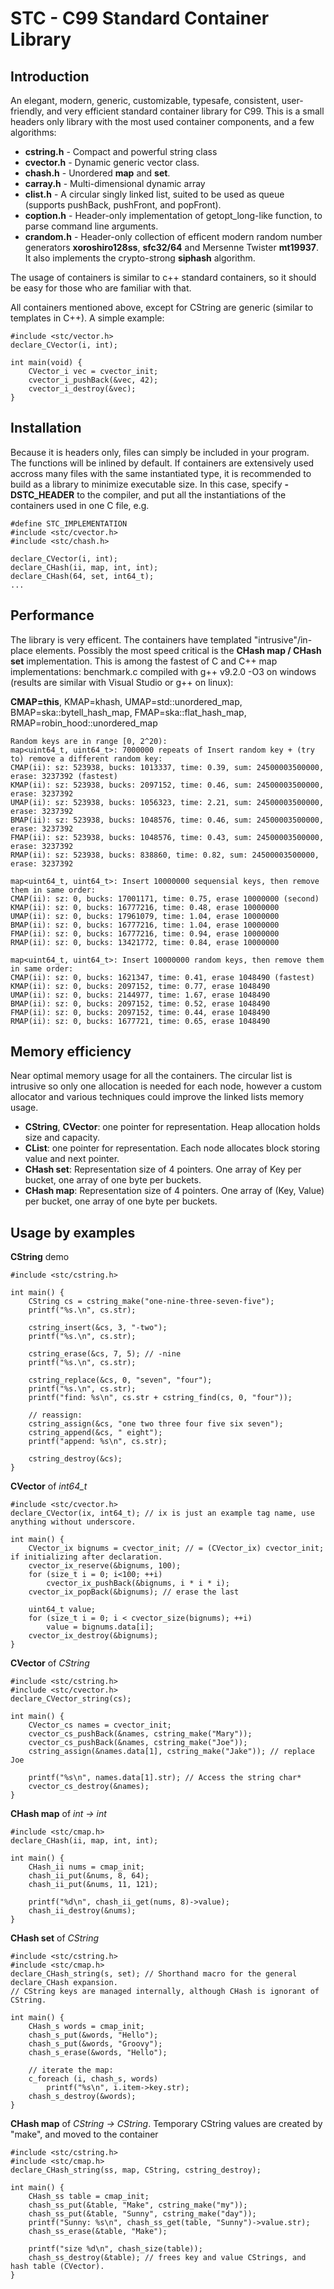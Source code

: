 STC - C99 Standard Container Library
====================================

Introduction
------------

An elegant, modern, generic, customizable, typesafe, consistent, user-friendly, and very efficient standard container library for C99. This is a small headers only library with the most used container components, and a few algorithms:
- **cstring.h** - Compact and powerful string class
- **cvector.h** - Dynamic generic vector class.
- **chash.h** - Unordered **map** and **set**.
- **carray.h** - Multi-dimensional dynamic array
- **clist.h** - A circular singly linked list, suited to be used as queue (supports pushBack, pushFront, and popFront).
- **coption.h** - Header-only implementation of getopt_long-like function, to parse command line arguments.
- **crandom.h** - Header-only collection of efficent modern random number generators **xoroshiro128ss**, **sfc32/64** and Mersenne Twister **mt19937**. It also implements the crypto-strong **siphash** algorithm.

The usage of containers is similar to c++ standard containers, so it should be easy for those who are familiar with that.

All containers mentioned above, except for CString are generic (similar to templates in C++). A simple example:
```
#include <stc/vector.h>
declare_CVector(i, int);

int main(void) {
    CVector_i vec = cvector_init;
    cvector_i_pushBack(&vec, 42);
    cvector_i_destroy(&vec);
}
```
Installation
------------

Because it is headers only, files can simply be included in your program. The functions will be inlined by default. If containers are extensively used accross many files with the same instantiated type, it is recommended to build as a library to minimize executable size. In this case, specify **-DSTC_HEADER** to the compiler, and put all the instantiations of the containers used in one C file, e.g.
```
#define STC_IMPLEMENTATION
#include <stc/cvector.h>
#include <stc/chash.h>

declare_CVector(i, int);
declare_CHash(ii, map, int, int);
declare_CHash(64, set, int64_t);
...
```
Performance
-----------

The library is very efficent. The containers have templated "intrusive"/in-place elements. Possibly the most speed critical is the **CHash map / CHash set** implementation. This is among the fastest of C and C++ map implementations: benchmark.c compiled with g++ v9.2.0 -O3 on windows (results are similar with Visual Studio or g++ on linux):

**CMAP=this**, KMAP=khash, UMAP=std::unordered_map, BMAP=ska::bytell_hash_map, FMAP=ska::flat_hash_map, RMAP=robin_hood::unordered_map
```
Random keys are in range [0, 2^20):
map<uint64_t, uint64_t>: 7000000 repeats of Insert random key + (try to) remove a different random key:
CMAP(ii): sz: 523938, bucks: 1013337, time: 0.39, sum: 24500003500000, erase: 3237392 (fastest)
KMAP(ii): sz: 523938, bucks: 2097152, time: 0.46, sum: 24500003500000, erase: 3237392
UMAP(ii): sz: 523938, bucks: 1056323, time: 2.21, sum: 24500003500000, erase: 3237392
BMAP(ii): sz: 523938, bucks: 1048576, time: 0.46, sum: 24500003500000, erase: 3237392
FMAP(ii): sz: 523938, bucks: 1048576, time: 0.43, sum: 24500003500000, erase: 3237392
RMAP(ii): sz: 523938, bucks: 838860, time: 0.82, sum: 24500003500000, erase: 3237392

map<uint64_t, uint64_t>: Insert 10000000 sequensial keys, then remove them in same order:
CMAP(ii): sz: 0, bucks: 17001171, time: 0.75, erase 10000000 (second)
KMAP(ii): sz: 0, bucks: 16777216, time: 0.48, erase 10000000
UMAP(ii): sz: 0, bucks: 17961079, time: 1.04, erase 10000000
BMAP(ii): sz: 0, bucks: 16777216, time: 1.04, erase 10000000
FMAP(ii): sz: 0, bucks: 16777216, time: 0.94, erase 10000000
RMAP(ii): sz: 0, bucks: 13421772, time: 0.84, erase 10000000

map<uint64_t, uint64_t>: Insert 10000000 random keys, then remove them in same order:
CMAP(ii): sz: 0, bucks: 1621347, time: 0.41, erase 1048490 (fastest)
KMAP(ii): sz: 0, bucks: 2097152, time: 0.77, erase 1048490
UMAP(ii): sz: 0, bucks: 2144977, time: 1.67, erase 1048490
BMAP(ii): sz: 0, bucks: 2097152, time: 0.52, erase 1048490
FMAP(ii): sz: 0, bucks: 2097152, time: 0.44, erase 1048490
RMAP(ii): sz: 0, bucks: 1677721, time: 0.65, erase 1048490
```
Memory efficiency
-----------------

Near optimal memory usage for all the containers. The circular list is intrusive so only one allocation is needed for each node, however a custom allocator and various techniques could improve the linked lists memory usage.
- **CString**, **CVector**: one pointer for representation. Heap allocation holds size and capacity.
- **CList**: one pointer for representation. Each node allocates block storing value and next pointer.
- **CHash set**: Representation size of 4 pointers. One array of Key per bucket, one array of one byte per buckets.
- **CHash map**: Representation size of 4 pointers. One array of (Key, Value) per bucket, one array of one byte per buckets.

Usage by examples
-----------------

**CString** demo
```
#include <stc/cstring.h>

int main() {
    CString cs = cstring_make("one-nine-three-seven-five");
    printf("%s.\n", cs.str);

    cstring_insert(&cs, 3, "-two");
    printf("%s.\n", cs.str);

    cstring_erase(&cs, 7, 5); // -nine
    printf("%s.\n", cs.str);

    cstring_replace(&cs, 0, "seven", "four");
    printf("%s.\n", cs.str);
    printf("find: %s\n", cs.str + cstring_find(cs, 0, "four"));

    // reassign:
    cstring_assign(&cs, "one two three four five six seven");
    cstring_append(&cs, " eight");
    printf("append: %s\n", cs.str);

    cstring_destroy(&cs);
}
```
**CVector** of *int64_t*
```
#include <stc/cvector.h>
declare_CVector(ix, int64_t); // ix is just an example tag name, use anything without underscore.

int main() {
    CVector_ix bignums = cvector_init; // = (CVector_ix) cvector_init; if initializing after declaration.
    cvector_ix_reserve(&bignums, 100);
    for (size_t i = 0; i<100; ++i)
        cvector_ix_pushBack(&bignums, i * i * i);
    cvector_ix_popBack(&bignums); // erase the last

    uint64_t value;
    for (size_t i = 0; i < cvector_size(bignums); ++i)
        value = bignums.data[i];
    cvector_ix_destroy(&bignums);
}
```
**CVector** of *CString*
```
#include <stc/cstring.h>
#include <stc/cvector.h>
declare_CVector_string(cs);

int main() {
    CVector_cs names = cvector_init;
    cvector_cs_pushBack(&names, cstring_make("Mary"));
    cvector_cs_pushBack(&names, cstring_make("Joe"));
    cstring_assign(&names.data[1], cstring_make("Jake")); // replace Joe

    printf("%s\n", names.data[1].str); // Access the string char*
    cvector_cs_destroy(&names);
}
```
**CHash map** of *int -> int*
```
#include <stc/cmap.h>
declare_CHash(ii, map, int, int);

int main() {
    CHash_ii nums = cmap_init;
    chash_ii_put(&nums, 8, 64);
    chash_ii_put(&nums, 11, 121);

    printf("%d\n", chash_ii_get(nums, 8)->value);
    chash_ii_destroy(&nums);
}
```
**CHash set** of *CString*
```
#include <stc/cstring.h>
#include <stc/cmap.h>
declare_CHash_string(s, set); // Shorthand macro for the general declare_CHash expansion.
// CString keys are managed internally, although CHash is ignorant of CString.

int main() {
    CHash_s words = cmap_init;
    chash_s_put(&words, "Hello");
    chash_s_put(&words, "Groovy");
    chash_s_erase(&words, "Hello");

    // iterate the map:
    c_foreach (i, chash_s, words)
        printf("%s\n", i.item->key.str);
    chash_s_destroy(&words);
}
```
**CHash map** of *CString -> CString*. Temporary CString values are created by "make", and moved to the container
```
#include <stc/cstring.h>
#include <stc/cmap.h>
declare_CHash_string(ss, map, CString, cstring_destroy); 

int main() {
    CHash_ss table = cmap_init;
    chash_ss_put(&table, "Make", cstring_make("my"));
    chash_ss_put(&table, "Sunny", cstring_make("day"));
    printf("Sunny: %s\n", chash_ss_get(table, "Sunny")->value.str);
    chash_ss_erase(&table, "Make");

    printf("size %d\n", chash_size(table));
    chash_ss_destroy(&table); // frees key and value CStrings, and hash table (CVector).
}
```
